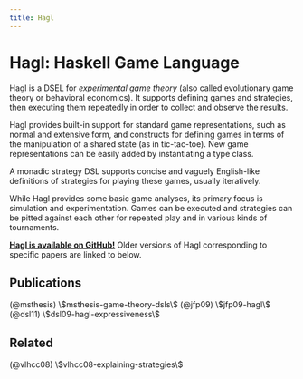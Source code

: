 ```yaml
---
title: Hagl
---
```


# Hagl: Haskell Game Language

Hagl is a DSEL for *experimental game theory* (also called evolutionary game
theory or behavioral economics). It supports defining games and strategies,
then executing them repeatedly in order to collect and observe the results.

Hagl provides built-in support for standard game representations, such as
normal and extensive form, and constructs for defining games in terms of the
manipulation of a shared state (as in tic-tac-toe). New game representations
can be easily added by instantiating a type class.

A monadic strategy DSL supports concise and vaguely English-like definitions of
strategies for playing these games, usually iteratively.

While Hagl provides some basic game analyses, its primary focus is simulation
and experimentation. Games can be executed and strategies can be pitted against
each other for repeated play and in various kinds of tournaments.

**[Hagl is available on GitHub!](https://github.com/walkie/Hagl)**
Older versions of Hagl corresponding to specific papers are linked to below.


## Publications

<div class="ref-list">
(@msthesis) \$msthesis-game-theory-dsls\$
(@jfp09) \$jfp09-hagl\$
(@dsl11) \$dsl09-hagl-expressiveness\$

</div>

## Related

<div class="ref-list resume">
(@vlhcc08) \$vlhcc08-explaining-strategies\$

</div>
